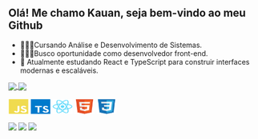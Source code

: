 ## Olá! Me chamo Kauan, seja bem-vindo ao meu Github 
- 🧑🏻‍🎓Cursando Análise e Desenvolvimento de Sistemas.
- 🧑🏻‍💻Busco oportunidade como desenvolvedor front-end.
- 📖 Atualmente estudando React e TypeScript para construir interfaces modernas e escaláveis.
  <br>

<a href="https://github.com/Kauansuarez/github-readme-stats">
  <img height=180 align="center" src="https://github-readme-stats.vercel.app/api?username=Kauansuarez&theme=dark" />
</a>
<a href="https://github.com/Kauansuarez/convoychat">
    <img height=180 align="center" src="https://github-readme-stats.vercel.app/api/top-langs?username=anuraghazra&layout=compact&langs_count=8&card_width=320&theme=dark" />
</a>

 
   
  
  
</div>
<div style="display: inline_block"><br>
  <img align="center" alt="Rafa-Js" height="30" width="40" src="https://raw.githubusercontent.com/devicons/devicon/master/icons/javascript/javascript-plain.svg">
  <img align="center" alt="Rafa-Ts" height="30" width="40" src="https://raw.githubusercontent.com/devicons/devicon/master/icons/typescript/typescript-plain.svg">
  <img align="center" alt="Rafa-React" height="30" width="40" src="https://raw.githubusercontent.com/devicons/devicon/master/icons/react/react-original.svg">
  <img align="center" alt="Rafa-HTML" height="30" width="40" src="https://raw.githubusercontent.com/devicons/devicon/master/icons/html5/html5-original.svg">
  <img align="center" alt="Rafa-CSS" height="30" width="40" src="https://raw.githubusercontent.com/devicons/devicon/master/icons/css3/css3-original.svg">

</div> <br>

<div> 
  <a href="https://instagram.com/kauan_soarez" target="_blank"><img src="https://img.shields.io/badge/-Instagram-%23E4405F?style=for-the-badge&logo=instagram&logoColor=white" target="_blank"></a>
  <a href = "mailto:kauanbr2004@gmail.com"><img src="https://img.shields.io/badge/-Gmail-%23333?style=for-the-badge&logo=gmail&logoColor=white" target="_blank"></a>
  <a href="https://www.linkedin.com/in/kauan-soares-dev" target="_blank"><img src="https://img.shields.io/badge/-LinkedIn-%230077B5?style=for-the-badge&logo=linkedin&logoColor=white" target="_blank"></a> 
  
</div>
